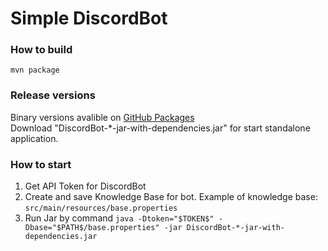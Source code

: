# Simple DiscordBot

### How to build
```mvn package```

### Release versions
Binary versions avalible on [GitHub Packages](https://github.com/AlekseySpiridonov/discordbot/packages)  
Download "DiscordBot-*-jar-with-dependencies.jar" for start standalone application.

### How to start
1. Get API Token for DiscordBot
2. Create and save Knowledge Base for bot. Example of knowledge base: ```src/main/resources/base.properties```
3. Run Jar by command
```java -Dtoken="$TOKEN$" -Dbase="$PATH$/base.properties" -jar DiscordBot-*-jar-with-dependencies.jar ```
